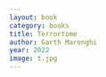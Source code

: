 ```yaml
---
layout: book
category: books
title: Terrortome
author: Garth Marenghi
year: 2022
image: t.jpg
---
```

